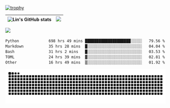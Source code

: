 [![trophy](https://github-profile-trophy.vercel.app/?username=ocss884&column=7)](https://github.com/ocss884)

| ![Lin's GitHub stats](https://github-readme-stats.vercel.app/api?username=ocss884&show_icons=true&hide_border=True&count_private=true) | ![](https://github-readme-streak-stats.herokuapp.com?user=ocss884&hide_border=true&date_format=M%20j%5B%2C%20Y%5D&ring=7EDDCF&fire=7EDDCF") |
| ------------------------------------------------------------ | ------------------------------------------------------------ |

![](https://komarev.com/ghpvc/?username=ocss884&color=brightgreen)

<!--START_SECTION:waka-->

```txt
Python             698 hrs 49 mins ████████████████████░░░░░   79.56 %
Markdown           35 hrs 28 mins  █░░░░░░░░░░░░░░░░░░░░░░░░   04.04 %
Bash               31 hrs 2 mins   █░░░░░░░░░░░░░░░░░░░░░░░░   03.53 %
TOML               24 hrs 39 mins  ▓░░░░░░░░░░░░░░░░░░░░░░░░   02.81 %
Other              16 hrs 49 mins  ▒░░░░░░░░░░░░░░░░░░░░░░░░   01.92 %
```

<!--END_SECTION:waka-->

<p align="center">
   <img src="https://github.com/ocss884/ocss884/blob/output/github-snake.svg" alt="snake">
</p>
